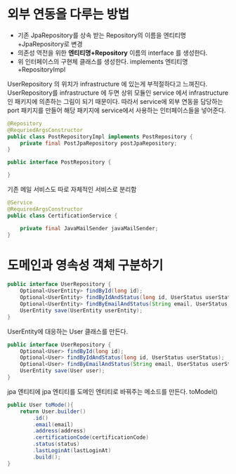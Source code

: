 # 외부 연동을 다루는 방법 

- 기존 JpaRepository를 상속 받는 Repository의 이름을 엔티티명+JpaRepository로 변경
- 의존성 역전을 위한  **엔티티명+Repository** 이름의 interface 를 생성한다. 
- 위 인터페이스의 구현체 클래스를 생성한다. implements 엔티티명+RepositoryImpl

UserRepository 의 위치가 infrastructure 에 있는게 부적절하다고 느껴진다. UserRepository를 infrastructure 에 두면 상위 모듈인 service 에서 infrastructure 인 패키지에 의존하는 그림이 되기 때문이다. 따라서 service에 외부 연동을 담당하는 port 패키지를 만들어 해당 패키지에 service에서 사용하는 인터페이스들을 넣어준다. 

```java 
@Repository
@RequriedArgsConstructor
public class PostRepositoryImpl implements PostRepository { 
	private final PostJpaRepository postJpaRepository;
}
```

```java 
public interface PostRepository { 

}
```


기존 메일 서비스도 따로 자체적인 서비스로 분리함
```java
@Service 
@RequiredArgsConstructor
public class CertificationService {

	private final JavaMailSender javaMailSender;
}
```

# 도메인과 영속성 객체 구분하기

```java
public interface UserRepository {
	Optional<UserEntity> findById(long id);
	Optional<UserEntity> findByIdAndStatus(long id, UserStatus userStatus);
	Optional<UserEntity> findByEmailAndStatus(String email, UserStatus userStatus);
	UserEntity save(UserEntity userEntity);
}
```

UserEntity에 대응하는 User 클래스를 만든다. 

```java
public interface UserRepository {
	Optional<User> findById(long id);
	Optional<User> findByIdAndStatus(long id, UserStatus userStatus);
	Optional<User> findByEmailAndStatus(String email, UserStatus userStatus);
	UserEntity save(User user);
}
```

jpa 엔티티에 jpa 엔티티를 도메인 엔티티로 바꿔주는 메소드를 만든다. toModel()
```java
public User toMode(){
	return User.builder()
		.id()
		.email(email)
		.address(address)
		.certificationCode(certificationCode)
		.status(status)
		.lastLoginAt(lastLoginAt)
		.build();
}
```